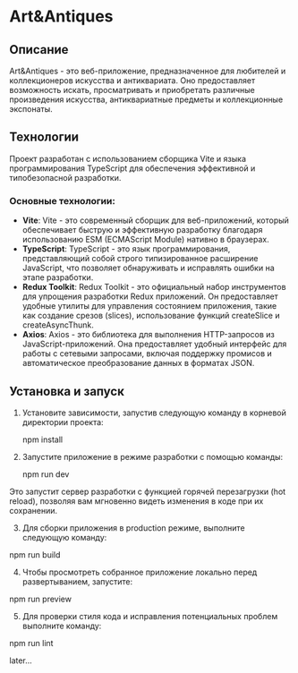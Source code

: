 # Art&Antiques

## Описание

Art&Antiques - это веб-приложение, предназначенное для любителей и коллекционеров искусства и антиквариата. Оно предоставляет возможность искать, просматривать и приобретать различные произведения искусства, антиквариатные предметы и коллекционные экспонаты.

## Технологии

Проект разработан с использованием сборщика Vite и языка программирования TypeScript для обеспечения эффективной и типобезопасной разработки.

### Основные технологии:

- **Vite**: Vite - это современный сборщик для веб-приложений, который обеспечивает быструю и эффективную разработку благодаря использованию ESM (ECMAScript Module) нативно в браузерах.
- **TypeScript**: TypeScript - это язык программирования, представляющий собой строго типизированное расширение JavaScript, что позволяет обнаруживать и исправлять ошибки на этапе разработки.
- **Redux Toolkit**: Redux Toolkit - это официальный набор инструментов для упрощения разработки Redux приложений. Он предоставляет удобные утилиты для управления состоянием приложения, такие как создание срезов (slices), использование функций createSlice и createAsyncThunk.
- **Axios**: Axios - это библиотека для выполнения HTTP-запросов из JavaScript-приложений. Она предоставляет удобный интерфейс для работы с сетевыми запросами, включая поддержку промисов и автоматическое преобразование данных в форматах JSON.

## Установка и запуск

1. Установите зависимости, запустив следующую команду в корневой директории проекта:

   npm install

2. Запустите приложение в режиме разработки с помощью команды:

   npm run dev

Это запустит сервер разработки с функцией горячей перезагрузки (hot reload), позволяя вам мгновенно видеть изменения в коде при их сохранении.

3. Для сборки приложения в production режиме, выполните следующую команду:

npm run build

4. Чтобы просмотреть собранное приложение локально перед развертыванием, запустите:

npm run preview

5. Для проверки стиля кода и исправления потенциальных проблем выполните команду:

npm run lint

later...
